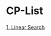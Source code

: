 # CP-List

[1. Linear Search]("https://github.com/hanzala-sohrab/CP/blob/master/CP-List/Linear%20Search/README.md")
